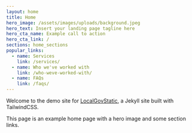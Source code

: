 ```yaml
---
layout: home
title: Home
hero_image: /assets/images/uploads/background.jpeg
hero_text: Insert your landing page tagline here
hero_cta_name: Example call to action
hero_cta_link: /
sections: home_sections
popular_links:
  - name: Services
    link: /services/
  - name: Who we've worked with
    link: /who-weve-worked-with/
  - name: FAQs
    link: /faqs/
---
```


Welcome to the demo site for [LocalGovStatic](https://github.com/FutureNorthants/LocalGovStatic), a Jekyll site built with TailwindCSS.

This page is an example home page with a hero image and some section links.
